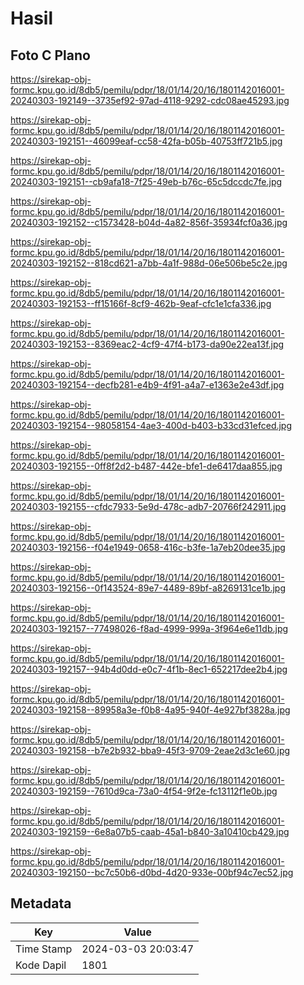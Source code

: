 # Hasil

## Foto C Plano

https://sirekap-obj-formc.kpu.go.id/8db5/pemilu/pdpr/18/01/14/20/16/1801142016001-20240303-192149--3735ef92-97ad-4118-9292-cdc08ae45293.jpg

https://sirekap-obj-formc.kpu.go.id/8db5/pemilu/pdpr/18/01/14/20/16/1801142016001-20240303-192151--46099eaf-cc58-42fa-b05b-40753ff721b5.jpg

https://sirekap-obj-formc.kpu.go.id/8db5/pemilu/pdpr/18/01/14/20/16/1801142016001-20240303-192151--cb9afa18-7f25-49eb-b76c-65c5dccdc7fe.jpg

https://sirekap-obj-formc.kpu.go.id/8db5/pemilu/pdpr/18/01/14/20/16/1801142016001-20240303-192152--c1573428-b04d-4a82-856f-35934fcf0a36.jpg

https://sirekap-obj-formc.kpu.go.id/8db5/pemilu/pdpr/18/01/14/20/16/1801142016001-20240303-192152--818cd621-a7bb-4a1f-988d-06e506be5c2e.jpg

https://sirekap-obj-formc.kpu.go.id/8db5/pemilu/pdpr/18/01/14/20/16/1801142016001-20240303-192153--ff15166f-8cf9-462b-9eaf-cfc1e1cfa336.jpg

https://sirekap-obj-formc.kpu.go.id/8db5/pemilu/pdpr/18/01/14/20/16/1801142016001-20240303-192153--8369eac2-4cf9-47f4-b173-da90e22ea13f.jpg

https://sirekap-obj-formc.kpu.go.id/8db5/pemilu/pdpr/18/01/14/20/16/1801142016001-20240303-192154--decfb281-e4b9-4f91-a4a7-e1363e2e43df.jpg

https://sirekap-obj-formc.kpu.go.id/8db5/pemilu/pdpr/18/01/14/20/16/1801142016001-20240303-192154--98058154-4ae3-400d-b403-b33cd31efced.jpg

https://sirekap-obj-formc.kpu.go.id/8db5/pemilu/pdpr/18/01/14/20/16/1801142016001-20240303-192155--0ff8f2d2-b487-442e-bfe1-de6417daa855.jpg

https://sirekap-obj-formc.kpu.go.id/8db5/pemilu/pdpr/18/01/14/20/16/1801142016001-20240303-192155--cfdc7933-5e9d-478c-adb7-20766f242911.jpg

https://sirekap-obj-formc.kpu.go.id/8db5/pemilu/pdpr/18/01/14/20/16/1801142016001-20240303-192156--f04e1949-0658-416c-b3fe-1a7eb20dee35.jpg

https://sirekap-obj-formc.kpu.go.id/8db5/pemilu/pdpr/18/01/14/20/16/1801142016001-20240303-192156--0f143524-89e7-4489-89bf-a8269131ce1b.jpg

https://sirekap-obj-formc.kpu.go.id/8db5/pemilu/pdpr/18/01/14/20/16/1801142016001-20240303-192157--77498026-f8ad-4999-999a-3f964e6e11db.jpg

https://sirekap-obj-formc.kpu.go.id/8db5/pemilu/pdpr/18/01/14/20/16/1801142016001-20240303-192157--94b4d0dd-e0c7-4f1b-8ec1-652217dee2b4.jpg

https://sirekap-obj-formc.kpu.go.id/8db5/pemilu/pdpr/18/01/14/20/16/1801142016001-20240303-192158--89958a3e-f0b8-4a95-940f-4e927bf3828a.jpg

https://sirekap-obj-formc.kpu.go.id/8db5/pemilu/pdpr/18/01/14/20/16/1801142016001-20240303-192158--b7e2b932-bba9-45f3-9709-2eae2d3c1e60.jpg

https://sirekap-obj-formc.kpu.go.id/8db5/pemilu/pdpr/18/01/14/20/16/1801142016001-20240303-192159--7610d9ca-73a0-4f54-9f2e-fc13112f1e0b.jpg

https://sirekap-obj-formc.kpu.go.id/8db5/pemilu/pdpr/18/01/14/20/16/1801142016001-20240303-192159--6e8a07b5-caab-45a1-b840-3a10410cb429.jpg

https://sirekap-obj-formc.kpu.go.id/8db5/pemilu/pdpr/18/01/14/20/16/1801142016001-20240303-192150--bc7c50b6-d0bd-4d20-933e-00bf94c7ec52.jpg


## Metadata

| Key        | Value               |
| ---------- | ------------------- |
| Time Stamp | 2024-03-03 20:03:47 |
| Kode Dapil | 1801                |



